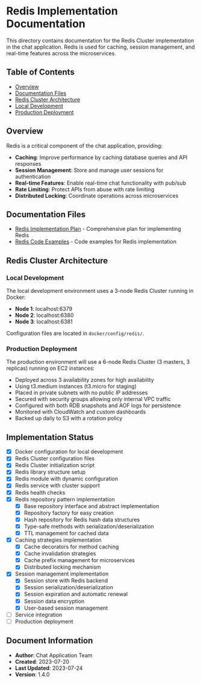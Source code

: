 # Redis Implementation Documentation

This directory contains documentation for the Redis Cluster implementation in the chat application. Redis is used for caching, session management, and real-time features across the microservices.

## Table of Contents

- [Overview](#overview)
- [Documentation Files](#documentation-files)
- [Redis Cluster Architecture](#redis-cluster-architecture)
- [Local Development](#local-development)
- [Production Deployment](#production-deployment)

## Overview

Redis is a critical component of the chat application, providing:

- **Caching**: Improve performance by caching database queries and API responses
- **Session Management**: Store and manage user sessions for authentication
- **Real-time Features**: Enable real-time chat functionality with pub/sub
- **Rate Limiting**: Protect APIs from abuse with rate limiting
- **Distributed Locking**: Coordinate operations across microservices

## Documentation Files

- [Redis Implementation Plan](REDIS_IMPLEMENTATION_PLAN.md) - Comprehensive plan for implementing Redis
- [Redis Code Examples](REDIS_CODE_EXAMPLES.md) - Code examples for Redis implementation

## Redis Cluster Architecture

### Local Development

The local development environment uses a 3-node Redis Cluster running in Docker:

- **Node 1**: localhost:6379
- **Node 2**: localhost:6380
- **Node 3**: localhost:6381

Configuration files are located in `docker/config/redis/`.

### Production Deployment

The production environment will use a 6-node Redis Cluster (3 masters, 3 replicas) running on EC2 instances:

- Deployed across 3 availability zones for high availability
- Using t3.medium instances (t3.micro for staging)
- Placed in private subnets with no public IP addresses
- Secured with security groups allowing only internal VPC traffic
- Configured with both RDB snapshots and AOF logs for persistence
- Monitored with CloudWatch and custom dashboards
- Backed up daily to S3 with a rotation policy

## Implementation Status

- [x] Docker configuration for local development
- [x] Redis Cluster configuration files
- [x] Redis Cluster initialization script
- [x] Redis library structure setup
- [x] Redis module with dynamic configuration
- [x] Redis service with cluster support
- [x] Redis health checks
- [x] Redis repository pattern implementation
  - [x] Base repository interface and abstract implementation
  - [x] Repository factory for easy creation
  - [x] Hash repository for Redis hash data structures
  - [x] Type-safe methods with serialization/deserialization
  - [x] TTL management for cached data
- [x] Caching strategies implementation
  - [x] Cache decorators for method caching
  - [x] Cache invalidation strategies
  - [x] Cache prefix management for microservices
  - [x] Distributed locking mechanism
- [x] Session management implementation
  - [x] Session store with Redis backend
  - [x] Session serialization/deserialization
  - [x] Session expiration and automatic renewal
  - [x] Session data encryption
  - [x] User-based session management
- [ ] Service integration
- [ ] Production deployment

## Document Information
- **Author**: Chat Application Team
- **Created**: 2023-07-20
- **Last Updated**: 2023-07-24
- **Version**: 1.4.0
